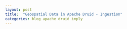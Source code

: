 ```yaml
---
layout: post
title:  "Geospatial Data in Apache Druid - Ingestion"
categories: blog apache druid imply
---
```

